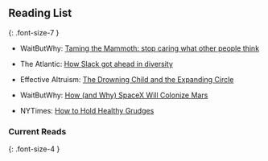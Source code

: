 ## Reading List
{: .font-size-7 }

* WaitButWhy: [Taming the Mammoth: stop caring what other people think](https://waitbutwhy.com/2014/06/taming-mammoth-let-peoples-opinions-run-life.html)

* The Atlantic: [How Slack got ahead in diversity](https://www.theatlantic.com/technology/archive/2018/04/how-slack-got-ahead-in-diversity/558806/)

* Effective Altruism: [The Drowning Child and the Expanding Circle](https://forum.effectivealtruism.org/posts/SwG8Tj9RkG8DzpM4f/the-drowning-child-and-the-expanding-circle)

* WaitButWhy: [How (and Why) SpaceX Will Colonize Mars](https://waitbutwhy.com/2015/08/how-and-why-spacex-will-colonize-mars.html)

* NYTimes: [How to Hold Healthy Grudges](https://www.nytimes.com/2019/01/02/style/self-care/how-to-hold-healthy-grudges.html)

### Current Reads
{: .font-size-4 }
